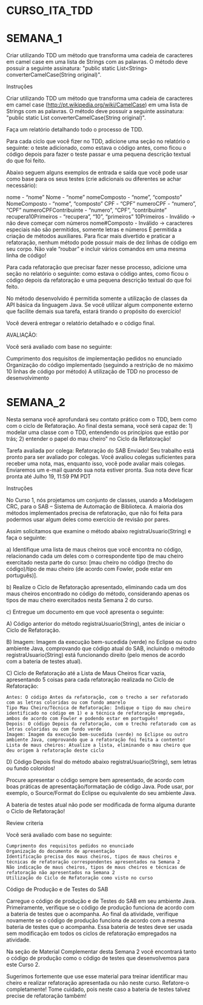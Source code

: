 # CURSO_ITA_TDD

# SEMANA_1
Criar utilizando TDD um método que transforma uma cadeia de caracteres em camel case em uma lista de Strings com as palavras. O método deve possuir a seguinte assinatura: "public static List&lt;String> converterCamelCase(String original)".

Instruções

Criar utilizando TDD um método que transforma uma cadeia de caracteres em camel case (http://pt.wikipedia.org/wiki/CamelCase) em uma lista de Strings com as palavras. O método deve possuir a seguinte assinatura: "public static List<String> converterCamelCase(String original)".

Faça um relatório detalhando todo o processo de TDD.

Para cada ciclo que você fizer no TDD, adicione uma seção no relatório o seguinte: o teste adicionado, como estava o código antes, como ficou o código depois para fazer o teste passar e uma pequena descrição textual do que foi feito.

Abaixo seguem alguns exemplos de entrada e saída que você pode usar como base para os seus testes (crie adicionais ou diferentes se achar necessário):

nome - “nome”
Nome - “nome”
nomeComposto - “nome”, “composto”
NomeComposto - “nome”, “composto”
CPF - “CPF”
numeroCPF - “numero”, “CPF”
numeroCPFContribuinte - “numero”, “CPF”, “contribuinte”
recupera10Primeiros - “recupera”, “10”, “primeiros”
10Primeiros - Inválido → não deve começar com números
nome#Composto - Inválido → caracteres especiais não são permitidos, somente letras e números
É permitida a criação de métodos auxiliares. Para ficar mais divertido e praticar a refatoração, nenhum método pode possuir mais de dez linhas de código em seu corpo. Não vale “roubar” e incluir vários comandos em uma mesma linha de código!

Para cada refatoração que precisar fazer nesse processo, adicione uma seção no relatório o seguinte: como estava o código antes, como ficou o código depois da refatoração e uma pequena descrição textual do que foi feito.

No método desenvolvido é permitida somente a utilização de classes da API básica da linguagem Java. Se você utilizar algum componente externo que facilite demais sua tarefa, estará tirando o propósito do exercício!

Você deverá entregar o relatório detalhado e o código final.

AVALIAÇÃO:

Você será avaliado com base no seguinte:

Cumprimento dos requisitos de implementação pedidos no enunciado
Organização do código implementado (seguindo a restrição de no máximo 10 linhas de código por método)
A utilização de TDD no processo de desenvolvimento

# SEMANA_2
Nesta semana você aprofundará seu contato prático com o TDD, bem como com o ciclo de Refatoração. Ao final desta semana, você será capaz de: 1) modelar uma classe com o TDD, entendendo os princípios que estão por trás; 2) entender o papel do mau cheiro" no Ciclo da Refatoração!

Tarefa avaliada por colega: Refatoração do SAB
Enviado!
Seu trabalho está pronto para ser avaliado por colegas. Você avaliou colegas suficientes para receber uma nota, mas, enquanto isso, você pode avaliar mais colegas. Enviaremos um e-mail quando sua nota estiver pronta. Sua nota deve ficar pronta até Julho 19, 11:59 PM PDT

Instruções

No Curso 1, nós projetamos um conjunto de classes, usando a Modelagem CRC, para o SAB – Sistema de Automação de Biblioteca. A maioria dos métodos implementados precisa de refatoração, que não foi feita para podermos usar algum deles como exercício de revisão por pares.

Assim solicitamos que examine o método abaixo registraUsuario(String) e faça o seguinte:

a) Identifique uma lista de maus cheiros que você encontra no código, relacionando cada um deles com o correspondente tipo de mau cheiro exercitado nesta parte do curso: [mau cheiro no código (trecho do código)/tipo de mau cheiro (de acordo com Fowler, pode estar em português)].

b) Realize o Ciclo de Refatoração apresentado, eliminando cada um dos maus cheiros encontrado no código do método, considerando apenas os tipos de mau cheiro exercitados nesta Semana 2 do curso.

c) Entregue um documento em que você apresenta o seguinte:

A) Código anterior do método registraUsuario(String), antes de iniciar o Ciclo de Refatoração.

B) Imagem: Imagem da execução bem-sucedida (verde) no Eclipse ou outro ambiente Java, comprovando que código atual do SAB, incluindo o método registraUsuario(String) está funcionando direito (pelo menos de acordo com a bateria de testes atual).

C) Ciclo de Refatoração até a Lista de Maus Cheiros ficar vazia, apresentando 5 coisas para cada refatoração realizada no Ciclo de Refatoração:

    Antes: O código Antes da refatoração, com o trecho a ser refatorado com as letras coloridas ou com fundo amarelo
    Tipo Mau Cheiro/Técnica de Refatoração: Indique o tipo do mau cheiro identificado no código em 1) e a técnica de refatoração empregada, ambos de acordo com Fowler e podendo estar em português!
    Depois: O código Depois da refatoração, com o trecho refatorado com as letras coloridas ou com fundo verde
    Imagem: Imagem da execução bem-sucedida (verde) no Eclipse ou outro ambiente Java, comprovando que a refatoração foi feita a contento!
    Lista de maus cheiros: Atualize a lista, eliminando o mau cheiro que deu origem à refatoração deste ciclo

D) Código Depois final do método abaixo registraUsuario(String), sem letras ou fundo coloridos!

Procure apresentar o código sempre bem apresentado, de acordo com boas práticas de apresentação/formatação de código Java. Pode usar, por exemplo, o Source/Format do Eclipse ou equivalente do seu ambiente Java.

A bateria de testes atual não pode ser modificada de forma alguma durante o Ciclo de Refatoração!

Review criteria

Você será avaliado com base no seguinte:

    Cumprimento dos requisitos pedidos no enunciado
    Organização do documento de apresentação
    Identificação precisa dos maus cheiros, tipos de maus cheiros e técnicas de refatoração correspondentes apresentados na Semana 2
    Não indicação de maus cheiros, tipos de maus cheiros e técnicas de refatoração não apresentados na Semana 2
    Utilização do Ciclo de Refatoração como visto no curso

Código de Produção e de Testes do SAB

Carregue o código de produção e de Testes do SAB em seu ambiente Java. Primeiramente, verifique se o código de produção funciona de acordo com a bateria de testes que o acompanha. Ao final da atividade, verifique novamente se o código de produção funciona de acordo com a mesma bateria de testes que o acompanha. Essa bateria de testes deve ser usada sem modificação em todos os ciclos de refatoração empregados na atividade.

Na seção de Material Complementar desta Semana 2 você encontrará tanto o código de produção como o código de testes que desenvolvemos para este Curso 2.

Sugerimos fortemente que use esse material para treinar identificar mau cheiro e realizar refatoração apresentada ou não neste curso. Refatore-o completamente! Tome cuidado, pois neste caso a bateria de testes talvez precise de refatoração também!



